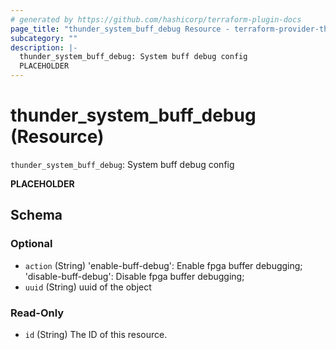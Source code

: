 ```yaml
---
# generated by https://github.com/hashicorp/terraform-plugin-docs
page_title: "thunder_system_buff_debug Resource - terraform-provider-thunder"
subcategory: ""
description: |-
  thunder_system_buff_debug: System buff debug config
  PLACEHOLDER
---
```


# thunder_system_buff_debug (Resource)

`thunder_system_buff_debug`: System buff debug config

__PLACEHOLDER__



<!-- schema generated by tfplugindocs -->
## Schema

### Optional

- `action` (String) 'enable-buff-debug': Enable fpga buffer debugging; 'disable-buff-debug': Disable fpga buffer debugging;
- `uuid` (String) uuid of the object

### Read-Only

- `id` (String) The ID of this resource.


